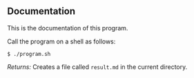 ## Documentation

This is the documentation of this program.

Call the program on a shell as follows:

    $ ./program.sh

*Returns:* Creates a file called `result.md` in the current directory.
